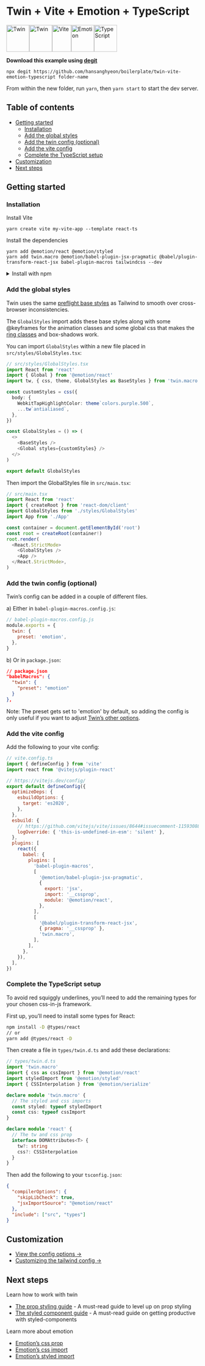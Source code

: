 # Twin + Vite + Emotion + TypeScript

<p><a href="https://github.com/ben-rogerson/twin.macro#gh-light-mode-only" target="_blank"><img src="../.github/twin-light.svg" alt="Twin" width="60" height="70"></a><a href="https://github.com/ben-rogerson/twin.macro#gh-dark-mode-only" target="_blank"><img src="../.github/twin-dark.svg" alt="Twin" width="60" height="70"></a><a href="https://vitejs.dev/" target="_blank"><img src="../.github/vite.svg" alt="Vite" width="50" height="70"></a><a href="https://emotion.sh/docs/introduction" target="_blank"><img src="../.github/emotion.svg" alt="Emotion" width="60" height="70"></a><a href="https://www.typescriptlang.org/" target="_blank"><img src="../.github/typescript.svg" alt="TypeScript" width="60" height="70"></a>
</p>

**Download this example using [degit](https://github.com/Rich-Harris/degit)**

```shell
npx degit https://github.com/hansanghyeon/boilerplate/twin-vite-emotion-typescript folder-name
```

From within the new folder, run `yarn`, then `yarn start` to start the dev server.

[](#table-of-contents)

## Table of contents

- [Getting started](#getting-started)
  - [Installation](#installation)
  - [Add the global styles](#add-the-global-styles)
  - [Add the twin config (optional)](#add-the-twin-config-optional)
  - [Add the vite config](#add-the-vite-config)
  - [Complete the TypeScript setup](#complete-the-typescript-setup)
- [Customization](#customization)
- [Next steps](#next-steps)

[](#getting-started)

## Getting started

### Installation

Install Vite

```shell
yarn create vite my-vite-app --template react-ts
```

Install the dependencies

```shell
yarn add @emotion/react @emotion/styled
yarn add twin.macro @emotion/babel-plugin-jsx-pragmatic @babel/plugin-transform-react-jsx babel-plugin-macros tailwindcss --dev
```

<details>
  <summary>Install with npm</summary>

Install Vite

```shell
npm create vite@latest my-vite-app -- --template react-ts
```

Install the dependencies

```shell
npm install @emotion/react @emotion/styled
npm install --save-dev twin.macro @emotion/babel-plugin-jsx-pragmatic @babel/plugin-transform-react-jsx babel-plugin-macros tailwindcss
```

</details>

### Add the global styles

Twin uses the same [preflight base styles](https://unpkg.com/tailwindcss/dist/base.css) as Tailwind to smooth over cross-browser inconsistencies.

The `GlobalStyles` import adds these base styles along with some @keyframes for the animation classes and some global css that makes the [ring classes](https://tailwindcss.com/docs/ring-width) and box-shadows work.

You can import `GlobalStyles` within a new file placed in `src/styles/GlobalStyles.tsx`:

```typescript
// src/styles/GlobalStyles.tsx
import React from 'react'
import { Global } from '@emotion/react'
import tw, { css, theme, GlobalStyles as BaseStyles } from 'twin.macro'

const customStyles = css({
  body: {
    WebkitTapHighlightColor: theme`colors.purple.500`,
    ...tw`antialiased`,
  },
})

const GlobalStyles = () => (
  <>
    <BaseStyles />
    <Global styles={customStyles} />
  </>
)

export default GlobalStyles
```

Then import the GlobalStyles file in `src/main.tsx`:

```typescript
// src/main.tsx
import React from 'react'
import { createRoot } from 'react-dom/client'
import GlobalStyles from './styles/GlobalStyles'
import App from './App'

const container = document.getElementById('root')
const root = createRoot(container!)
root.render(
  <React.StrictMode>
    <GlobalStyles />
    <App />
  </React.StrictMode>,
)
```

### Add the twin config (optional)

Twin’s config can be added in a couple of different files.

a) Either in `babel-plugin-macros.config.js`:

```js
// babel-plugin-macros.config.js
module.exports = {
  twin: {
    preset: 'emotion',
  },
}
```

b) Or in `package.json`:

```json
// package.json
"babelMacros": {
  "twin": {
    "preset": "emotion"
  }
},
```

Note: The preset gets set to 'emotion' by default, so adding the config is only useful if you want to adjust [Twin’s other options](#twin-options).

### Add the vite config

Add the following to your vite config:

```js
// vite.config.ts
import { defineConfig } from 'vite'
import react from '@vitejs/plugin-react'

// https://vitejs.dev/config/
export default defineConfig({
  optimizeDeps: {
    esbuildOptions: {
      target: 'es2020',
    },
  },
  esbuild: {
    // https://github.com/vitejs/vite/issues/8644#issuecomment-1159308803
    logOverride: { 'this-is-undefined-in-esm': 'silent' },
  },
  plugins: [
    react({
      babel: {
        plugins: [
          'babel-plugin-macros',
          [
            '@emotion/babel-plugin-jsx-pragmatic',
            {
              export: 'jsx',
              import: '__cssprop',
              module: '@emotion/react',
            },
          ],
          [
            '@babel/plugin-transform-react-jsx',
            { pragma: '__cssprop' },
            'twin.macro',
          ],
        ],
      },
    }),
  ],
})
```

### Complete the TypeScript setup

To avoid red squiggly underlines, you’ll need to add the remaining types for your chosen css-in-js framework.

First up, you’ll need to install some types for React:

```bash
npm install -D @types/react
// or
yarn add @types/react -D
```

Then create a file in `types/twin.d.ts` and add these declarations:

```typescript
// types/twin.d.ts
import 'twin.macro'
import { css as cssImport } from '@emotion/react'
import styledImport from '@emotion/styled'
import { CSSInterpolation } from '@emotion/serialize'

declare module 'twin.macro' {
  // The styled and css imports
  const styled: typeof styledImport
  const css: typeof cssImport
}

declare module 'react' {
  // The tw and css prop
  interface DOMAttributes<T> {
    tw?: string
    css?: CSSInterpolation
  }
}
```

Then add the following to your `tsconfig.json`:

```json
{
  "compilerOptions": {
    "skipLibCheck": true,
    "jsxImportSource": "@emotion/react"
  },
  "include": ["src", "types"]
}
```

[](#customization)

## Customization

- [View the config options →](https://github.com/ben-rogerson/twin.macro/blob/master/docs/options.md)
- [Customizing the tailwind config →](https://github.com/ben-rogerson/twin.macro/blob/master/docs/customizing-config.md)

[](#next-steps)

## Next steps

Learn how to work with twin

- [The prop styling guide](https://github.com/ben-rogerson/twin.macro/blob/master/docs/prop-styling-guide.md) - A must-read guide to level up on prop styling
- [The styled component guide](https://github.com/ben-rogerson/twin.macro/blob/master/docs/styled-component-guide.md) - A must-read guide on getting productive with styled-components

Learn more about emotion

- [Emotion’s css prop](https://emotion.sh/docs/css-prop)
- [Emotion’s css import](https://emotion.sh/docs/css-prop#string-styles)
- [Emotion’s styled import](https://emotion.sh/docs/styled)
